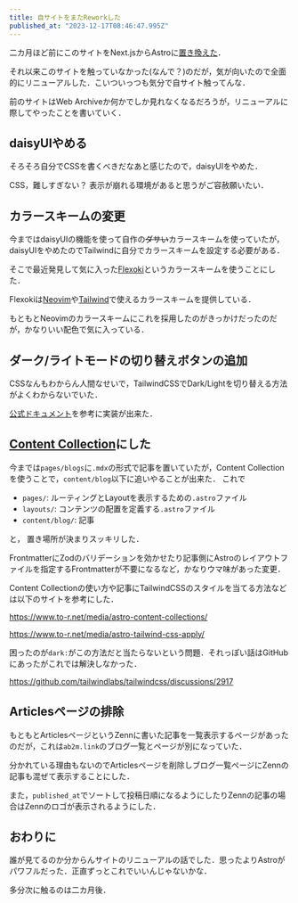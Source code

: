 ```yaml
---
title: 自サイトをまたReworkした
published_at: "2023-12-17T08:46:47.995Z"
---
```


二カ月ほど前にこのサイトをNext.jsからAstroに[置き換えた](./migrate-astro)．

それ以来このサイトを触っていなかった(なんで？)のだが，気が向いたので全面的にリニューアルした．こいついっつも気分で自サイト触ってんな．

前のサイトはWeb Archiveか何かでしか見れなくなるだろうが，リニューアルに際してやったことを書いていく．

## daisyUIやめる

そろそろ自分でCSSを書くべきだなあと感じたので，daisyUIをやめた．

CSS，難しすぎない？ 表示が崩れる環境があると思うがご容赦願いたい．


## カラースキームの変更

今まではdaisyUIの機能を使って自作の~~ダサい~~カラースキームを使っていたが，daisyUIをやめたのでTailwindに自分でカラースキームを設定する必要がある．

そこで最近発見して気に入った[Flexoki](https://stephango.com/flexoki)というカラースキームを使うことにした．

Flexokiは[Neovim](https://github.com/kepano/flexoki-neovim)や[Tailwind](https://gist.github.com/martin-mael/4b50fa8e55da846f3f73399d84fa1848)で使えるカラースキームを提供している．

もともとNeovimのカラースキームにこれを採用したのがきっかけだったのだが，かなりいい配色で気に入っている．

## ダーク/ライトモードの切り替えボタンの追加

CSSなんもわからん人間なせいで，TailwindCSSでDark/Lightを切り替える方法がよくわからないでいた．

[公式ドキュメント](https://docs.astro.build/ja/tutorial/6-islands/2/)を参考に実装が出来た．

## [Content Collection](https://docs.astro.build/ja/guides/content-collections/)にした

今までは`pages/blogs`に`.mdx`の形式で記事を置いていたが，Content Collectionを使うことで，`content/blog`以下に追いやることが出来た．
これで

- `pages/`: ルーティングとLayoutを表示するための`.astro`ファイル
- `layouts/`: コンテンツの配置を定義する`.astro`ファイル
- `content/blog/`: 記事

と， 置き場所が決まりスッキリした．

FrontmatterにZodのバリデーションを効かせたり記事側にAstroのレイアウトファイルを指定するFrontmatterが不要になるなど，かなりウマ味があった変更．

Content Collectionの使い方や記事にTailwindCSSのスタイルを当てる方法などは以下のサイトを参考にした．

https://www.to-r.net/media/astro-content-collections/

https://www.to-r.net/media/astro-tailwind-css-apply/

困ったのが`dark:`がこの方法だと当たらないという問題．それっぽい話はGitHubにあったがこれでは解決しなかった．

https://github.com/tailwindlabs/tailwindcss/discussions/2917

## Articlesページの排除

もともとArticlesページというZennに書いた記事を一覧表示するページがあったのだが，これは`ab2m.link`のブログ一覧とページが別になっていた．

分かれている理由もないのでArticlesページを削除しブログ一覧ページにZennの記事も混ぜて表示することにした．

また，`published_at`でソートして投稿日順になるようにしたりZennの記事の場合はZennのロゴが表示されるようにした．

## おわりに

誰が見てるのか分からんサイトのリニューアルの話でした．思ったよりAstroがパワフルだった．正直ずっとこれでいいんじゃないかな．

多分次に触るのは二カ月後．
